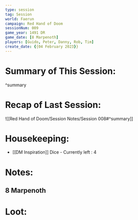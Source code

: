 ```yaml
---
type: session
tag: Session
world: Faerun
campaign: Red Hand of Doom
sessionNum: 009
game_year: 1491 DR
game_date: [8 Marpenoth]
players: [Guido, Peter, Danny, Rob, Tim]
create_date: {{04 February 2023}}
---
```




# Summary of This Session:

^summary

# Recap of Last Session:
![[Red Hand of Doom/Session Notes/Session 008#^summary]]

# Housekeeping:
- [[DM Inspiration]] Dice - Currently left : 4

# Notes:
## 8 Marpenoth

# Loot:
